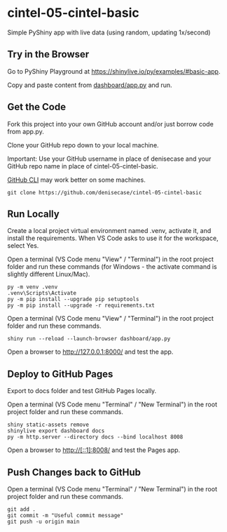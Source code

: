 # cintel-05-cintel-basic

Simple PyShiny app with live data (using random, updating 1x/second)

## Try in the Browser

Go to PyShiny Playground at <https://shinylive.io/py/examples/#basic-app>.

Copy and paste content from [dashboard/app.py](dashboard/app.py) and run.

## Get the Code

Fork this project into your own GitHub account and/or just borrow code from app.py.

Clone your GitHub repo down to your local machine.

Important: Use your GitHub username in place of denisecase and your GitHub repo name in place of cintel-05-cintel-basic.

[GitHub CLI](https://cli.github.com/) may work better on some machines.

```shell
git clone https://github.com/denisecase/cintel-05-cintel-basic
```

## Run Locally

Create a local project virtual environment named .venv, activate it, and install the requirements.
When VS Code asks to use it for the workspace, select Yes.

Open a terminal (VS Code menu "View" / "Terminal") in the root project folder and run these commands (for Windows - the activate command is slightly different Linux/Mac).

```shell
py -m venv .venv
.venv\Scripts\Activate
py -m pip install --upgrade pip setuptools
py -m pip install --upgrade -r requirements.txt
```

Open a terminal (VS Code menu "View" / "Terminal") in the root project folder and run these commands.

```shell
shiny run --reload --launch-browser dashboard/app.py
```

Open a browser to <http://127.0.0.1:8000/> and test the app.

## Deploy to GitHub Pages

Export to docs folder and test GitHub Pages locally.

Open a terminal (VS Code menu "Terminal" / "New Terminal") in the root project folder and run these commands.

```shell
shiny static-assets remove
shinylive export dashboard docs
py -m http.server --directory docs --bind localhost 8008
```

Open a browser to <http://[::1]:8008/> and test the Pages app.

## Push Changes back to GitHub

Open a terminal (VS Code menu "Terminal" / "New Terminal") in the root project folder and run these commands.

```shell
git add .
git commit -m "Useful commit message"
git push -u origin main
```
